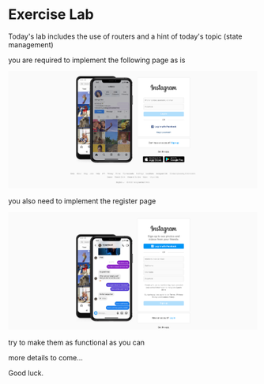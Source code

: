 # Exercise Lab

Today's lab includes the use of routers and a hint of today's topic (state management)

you are required to implement the following page as is

![login-page](./images/instagram_login.png)

you also need to implement the register page

![register-page](./images/instagram_register.png)

try to make them as functional as you can

more details to come...

Good luck.